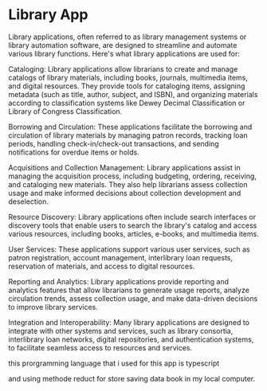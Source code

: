 # Library App

Library applications, often referred to as library management systems or library automation software, are designed to streamline and automate various library functions. Here's what library applications are used for:

Cataloging: Library applications allow librarians to create and manage catalogs of library materials, including books, journals, multimedia items, and digital resources. They provide tools for cataloging items, assigning metadata (such as title, author, subject, and ISBN), and organizing materials according to classification systems like Dewey Decimal Classification or Library of Congress Classification.

Borrowing and Circulation: These applications facilitate the borrowing and circulation of library materials by managing patron records, tracking loan periods, handling check-in/check-out transactions, and sending notifications for overdue items or holds.

Acquisitions and Collection Management: Library applications assist in managing the acquisition process, including budgeting, ordering, receiving, and cataloging new materials. They also help librarians assess collection usage and make informed decisions about collection development and deselection.

Resource Discovery: Library applications often include search interfaces or discovery tools that enable users to search the library's catalog and access various resources, including books, articles, e-books, and multimedia items.

User Services: These applications support various user services, such as patron registration, account management, interlibrary loan requests, reservation of materials, and access to digital resources.

Reporting and Analytics: Library applications provide reporting and analytics features that allow librarians to generate usage reports, analyze circulation trends, assess collection usage, and make data-driven decisions to improve library services.

Integration and Interoperability: Many library applications are designed to integrate with other systems and services, such as library consortia, interlibrary loan networks, digital repositories, and authentication systems, to facilitate seamless access to resources and services.

this prorgramming language that i used for this app is typescript

and using methode reduct for store saving data book in my local computer.
